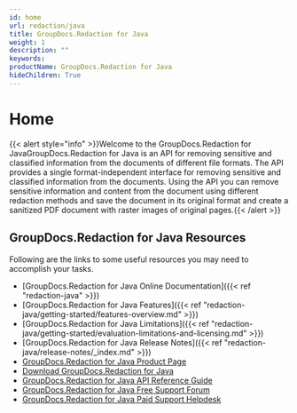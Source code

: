 ```yaml
---
id: home
url: redaction/java
title: GroupDocs.Redaction for Java
weight: 1
description: ""
keywords: 
productName: GroupDocs.Redaction for Java
hideChildren: True
---
```

#  Home 

{{< alert style="info" >}}Welcome to the GroupDocs.Redaction for JavaGroupDocs.Redaction for Java is an API for removing sensitive and classified information from the documents of different file formats. The API provides a single format-independent interface for removing sensitive and classified information from the documents. Using the API you can remove sensitive information and content from the document using different redaction methods and save the document in its original format and create a sanitized PDF document with raster images of original pages.{{< /alert >}}

## GroupDocs.Redaction for Java Resources

Following are the links to some useful resources you may need to accomplish your tasks.

*   [GroupDocs.Redaction for Java Online Documentation]({{< ref "redaction-java" >}})
*   [GroupDocs.Redaction for Java Features]({{< ref "redaction-java/getting-started/features-overview.md" >}})
*   [GroupDocs.Redaction for Java Limitations]({{< ref "redaction-java/getting-started/evaluation-limitations-and-licensing.md" >}})
*   [GroupDocs.Redaction for Java Release Notes]({{< ref "redaction-java/release-notes/_index.md" >}})
*   [GroupDocs.Redaction for Java Product Page](https://products.groupdocs.com/redaction/java)
*   [Download GroupDocs.Redaction for Java](https://artifact.groupdocs.com/webapp/#/artifacts/browse/tree/General/repo/com/groupdocs/groupdocs-redaction)
*   [GroupDocs.Redaction for Java API Reference Guide](https://apireference.groupdocs.com/java/redaction)
*   [GroupDocs.Redaction for Java Free Support Forum](https://forum.groupdocs.com/c/redaction)
*   [GroupDocs.Redaction for Java Paid Support Helpdesk](https://helpdesk.groupdocs.com/)
